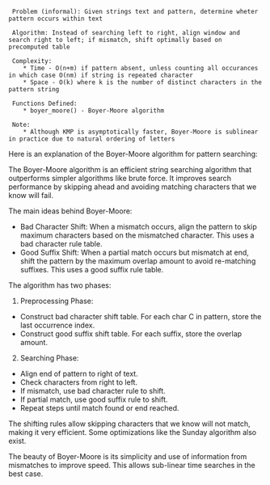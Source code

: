 
	 Problem (informal): Given strings text and pattern, determine wheter pattern occurs within text
	 
	 Algorithm: Instead of searching left to right, align window and search right to left; if mismatch, shift optimally based on precomputed table
	 
	 Complexity:
	 	* Time - O(n+m) if pattern absent, unless counting all occurances in which case O(nm) if string is repeated character
	 	* Space - O(k) where k is the number of distinct characters in the pattern string
	 	
	 Functions Defined:
	 	* boyer_moore() - Boyer-Moore algorithm

	 Note:
	 	* Although KMP is asymptotically faster, Boyer-Moore is sublinear in practice due to natural ordering of letters


Here is an explanation of the Boyer-Moore algorithm for pattern searching:

The Boyer-Moore algorithm is an efficient string searching algorithm that outperforms simpler algorithms like brute force. It improves search performance by skipping ahead and avoiding matching characters that we know will fail.

The main ideas behind Boyer-Moore:

-   Bad Character Shift: When a mismatch occurs, align the pattern to skip maximum characters based on the mismatched character. This uses a bad character rule table.
-   Good Suffix Shift: When a partial match occurs but mismatch at end, shift the pattern by the maximum overlap amount to avoid re-matching suffixes. This uses a good suffix rule table.

The algorithm has two phases:

1.  Preprocessing Phase:

-   Construct bad character shift table. For each char C in pattern, store the last occurrence index.
-   Construct good suffix shift table. For each suffix, store the overlap amount.

2.  Searching Phase:

-   Align end of pattern to right of text.
-   Check characters from right to left.
-   If mismatch, use bad character rule to shift.
-   If partial match, use good suffix rule to shift.
-   Repeat steps until match found or end reached.

The shifting rules allow skipping characters that we know will not match, making it very efficient. Some optimizations like the Sunday algorithm also exist.

The beauty of Boyer-Moore is its simplicity and use of information from mismatches to improve speed. This allows sub-linear time searches in the best case.